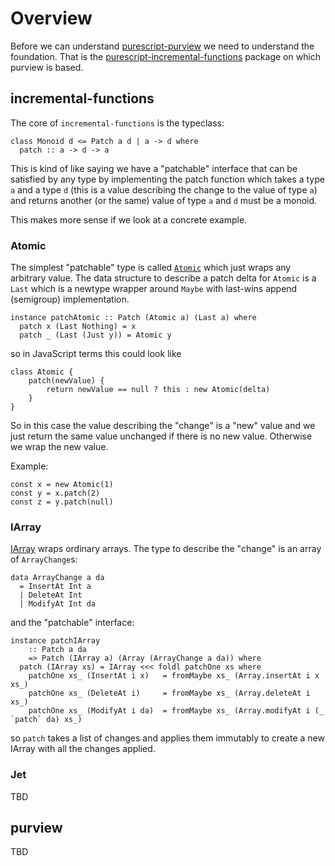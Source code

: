 # Overview

Before we can understand [purescript-purview](https://github.com/paf31/purescript-purview) we need to understand the foundation. That is the [purescript-incremental-functions](https://github.com/paf31/purescript-incremental-functions) package on which purview is based.

## incremental-functions

The core of `incremental-functions` is the typeclass:

```
class Monoid d <= Patch a d | a -> d where
  patch :: a -> d -> a
```

This is kind of like saying we have a "patchable" interface that can be satisfied by any type by implementing the patch function which takes a type `a` and a type `d` (this is a value describing the change to the value of type `a`) and returns another (or the same) value of type `a` and `d` must be a monoid.

This makes more sense if we look at a concrete example.

### Atomic

The simplest "patchable" type is called [`Atomic`](https://github.com/paf31/purescript-incremental-functions/blob/master/src/Data/Incremental/Eq.purs#L19) which just wraps any arbitrary value. The data structure to describe a patch delta for `Atomic` is a `Last` which is a newtype wrapper around `Maybe` with last-wins append (semigroup) implementation.

```
instance patchAtomic :: Patch (Atomic a) (Last a) where
  patch x (Last Nothing) = x
  patch _ (Last (Just y)) = Atomic y
```

so in JavaScript terms this could look like

```
class Atomic {
    patch(newValue) {
        return newValue == null ? this : new Atomic(delta)
    }
}
```

So in this case the value describing the "change" is a "new" value and we just return the same value unchanged if there is no new value. Otherwise we wrap the new value.

Example:

```
const x = new Atomic(1)
const y = x.patch(2)
const z = y.patch(null)
```

### IArray

[IArray](https://github.com/paf31/purescript-incremental-functions/blob/master/src/Data/Incremental/Array.purs) wraps ordinary arrays. The type to describe the "change" is an array of `ArrayChange`s:

```
data ArrayChange a da
  = InsertAt Int a
  | DeleteAt Int
  | ModifyAt Int da
```

and the "patchable" interface:

```
instance patchIArray
    :: Patch a da
    => Patch (IArray a) (Array (ArrayChange a da)) where
  patch (IArray xs) = IArray <<< foldl patchOne xs where
    patchOne xs_ (InsertAt i x)   = fromMaybe xs_ (Array.insertAt i x xs_)
    patchOne xs_ (DeleteAt i)     = fromMaybe xs_ (Array.deleteAt i xs_)
    patchOne xs_ (ModifyAt i da)  = fromMaybe xs_ (Array.modifyAt i (_ `patch` da) xs_)
```

so `patch` takes a list of changes and applies them immutably to create a new IArray with all the changes applied.

### Jet

TBD

## purview

TBD

